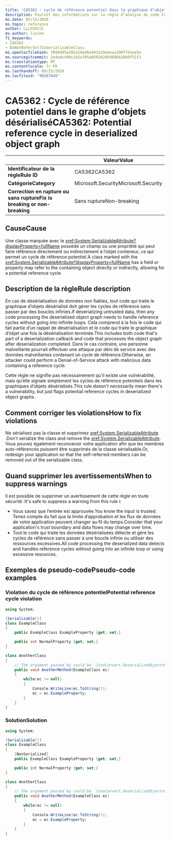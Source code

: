 ```yaml
---
title: 'CA5362 : cycle de référence potentiel dans le graphique d’objets désérialisé (analyse du code)'
description: Fournit des informations sur la règle d’analyse du code CA5362, notamment les causes, comment corriger les violations et quand la supprimer.
ms.date: 05/15/2020
ms.topic: reference
author: LLLXXXCCC
ms.author: linche
f1_keywords:
- CA5362
- DoNotReferSelfInSerializableClass
ms.openlocfilehash: f090d95a202a19ed6e943e29e6eaa296ff41ee5e
ms.sourcegitcommit: 2e4adc490c1d2a705a0592b295d606b10b9f51f1
ms.translationtype: MT
ms.contentlocale: fr-FR
ms.lasthandoff: 09/25/2020
ms.locfileid: "96587649"
---
```

# <a name="ca5362-potential-reference-cycle-in-deserialized-object-graph"></a><span data-ttu-id="ecfac-103">CA5362 : Cycle de référence potentiel dans le graphe d’objets désérialisé</span><span class="sxs-lookup"><span data-stu-id="ecfac-103">CA5362: Potential reference cycle in deserialized object graph</span></span>

| | <span data-ttu-id="ecfac-104">Valeur</span><span class="sxs-lookup"><span data-stu-id="ecfac-104">Value</span></span> |
|-|-|
| <span data-ttu-id="ecfac-105">**Identificateur de la règle**</span><span class="sxs-lookup"><span data-stu-id="ecfac-105">**Rule ID**</span></span> |<span data-ttu-id="ecfac-106">CA5362</span><span class="sxs-lookup"><span data-stu-id="ecfac-106">CA5362</span></span>|
| <span data-ttu-id="ecfac-107">**Catégorie**</span><span class="sxs-lookup"><span data-stu-id="ecfac-107">**Category**</span></span> |<span data-ttu-id="ecfac-108">Microsoft.Security</span><span class="sxs-lookup"><span data-stu-id="ecfac-108">Microsoft.Security</span></span>|
| <span data-ttu-id="ecfac-109">**Correction en rupture ou sans rupture**</span><span class="sxs-lookup"><span data-stu-id="ecfac-109">**Fix is breaking or non-breaking**</span></span> |<span data-ttu-id="ecfac-110">Sans rupture</span><span class="sxs-lookup"><span data-stu-id="ecfac-110">Non-breaking</span></span>|

## <a name="cause"></a><span data-ttu-id="ecfac-111">Cause</span><span class="sxs-lookup"><span data-stu-id="ecfac-111">Cause</span></span>

<span data-ttu-id="ecfac-112">Une classe marquée avec le <xref:System.SerializableAttribute?displayProperty=fullName> possède un champ ou une propriété qui peut faire référence directement ou indirectement à l’objet conteneur, ce qui permet un cycle de référence potentiel.</span><span class="sxs-lookup"><span data-stu-id="ecfac-112">A class marked with the <xref:System.SerializableAttribute?displayProperty=fullName> has a field or property may refer to the containing object directly or indirectly, allowing for a potential reference cycle.</span></span>

## <a name="rule-description"></a><span data-ttu-id="ecfac-113">Description de la règle</span><span class="sxs-lookup"><span data-stu-id="ecfac-113">Rule description</span></span>

<span data-ttu-id="ecfac-114">En cas de désérialisation de données non fiables, tout code qui traite le graphique d’objets désérialisé doit gérer les cycles de référence sans passer par des boucles infinies.</span><span class="sxs-lookup"><span data-stu-id="ecfac-114">If deserializing untrusted data, then any code processing the deserialized object graph needs to handle reference cycles without going into infinite loops.</span></span> <span data-ttu-id="ecfac-115">Cela comprend à la fois le code qui fait partie d’un rappel de désérialisation et le code qui traite le graphique d’objet une fois la désérialisation terminée.</span><span class="sxs-lookup"><span data-stu-id="ecfac-115">This includes both code that's part of a deserialization callback and code that processes the object graph after deserialization completed.</span></span> <span data-ttu-id="ecfac-116">Dans le cas contraire, une personne malveillante pourrait effectuer une attaque par déni de service avec des données malveillantes contenant un cycle de référence.</span><span class="sxs-lookup"><span data-stu-id="ecfac-116">Otherwise, an attacker could perform a Denial-of-Service attack with malicious data containing a reference cycle.</span></span>

<span data-ttu-id="ecfac-117">Cette règle ne signifie pas nécessairement qu’il existe une vulnérabilité, mais qu’elle signale simplement les cycles de référence potentiels dans les graphiques d’objets désérialisés.</span><span class="sxs-lookup"><span data-stu-id="ecfac-117">This rule doesn't necessarily mean there's a vulnerability, but just flags potential reference cycles in deserialized object graphs.</span></span>

## <a name="how-to-fix-violations"></a><span data-ttu-id="ecfac-118">Comment corriger les violations</span><span class="sxs-lookup"><span data-stu-id="ecfac-118">How to fix violations</span></span>

<span data-ttu-id="ecfac-119">Ne sérialisez pas la classe et supprimez <xref:System.SerializableAttribute> .</span><span class="sxs-lookup"><span data-stu-id="ecfac-119">Don't serialize the class and remove the <xref:System.SerializableAttribute>.</span></span> <span data-ttu-id="ecfac-120">Vous pouvez également reconcevoir votre application afin que les membres auto-référencés puissent être supprimés de la classe sérialisable.</span><span class="sxs-lookup"><span data-stu-id="ecfac-120">Or, redesign your application so that the self-referred members can be removed out of the serializable class.</span></span>

## <a name="when-to-suppress-warnings"></a><span data-ttu-id="ecfac-121">Quand supprimer les avertissements</span><span class="sxs-lookup"><span data-stu-id="ecfac-121">When to suppress warnings</span></span>

<span data-ttu-id="ecfac-122">Il est possible de supprimer un avertissement de cette règle en toute sécurité :</span><span class="sxs-lookup"><span data-stu-id="ecfac-122">It's safe to suppress a warning from this rule i:</span></span>

- <span data-ttu-id="ecfac-123">Vous savez que l’entrée est approuvée.</span><span class="sxs-lookup"><span data-stu-id="ecfac-123">You know the input is trusted.</span></span> <span data-ttu-id="ecfac-124">Tenez compte du fait que la limite d’approbation et les flux de données de votre application peuvent changer au fil du temps.</span><span class="sxs-lookup"><span data-stu-id="ecfac-124">Consider that your application's trust boundary and data flows may change over time.</span></span>
- <span data-ttu-id="ecfac-125">Tout le code qui traite les données désérialisées détecte et gère les cycles de référence sans passer à une boucle infinie ou utiliser des ressources excessives.</span><span class="sxs-lookup"><span data-stu-id="ecfac-125">All code processing the deserialized data detects and handles reference cycles without going into an infinite loop or using excessive resources.</span></span>

## <a name="pseudo-code-examples"></a><span data-ttu-id="ecfac-126">Exemples de pseudo-code</span><span class="sxs-lookup"><span data-stu-id="ecfac-126">Pseudo-code examples</span></span>

### <a name="potential-reference-cycle-violation"></a><span data-ttu-id="ecfac-127">Violation du cycle de référence potentiel</span><span class="sxs-lookup"><span data-stu-id="ecfac-127">Potential reference cycle violation</span></span>

```csharp
using System;

[Serializable()]
class ExampleClass
{
    public ExampleClass ExampleProperty {get; set;}

    public int NormalProperty {get; set;}
}

class AnotherClass
{
    // The argument passed by could be `JsonConvert.DeserializeObject<ExampleClass>(untrustedData)`.
    public void AnotherMethod(ExampleClass ec)
    {
        while(ec != null)
        {
            Console.WriteLine(ec.ToString());
            ec = ec.ExampleProperty;
        }
    }
}
```

### <a name="solution"></a><span data-ttu-id="ecfac-128">Solution</span><span class="sxs-lookup"><span data-stu-id="ecfac-128">Solution</span></span>

```csharp
using System;

[Serializable()]
class ExampleClass
{
    [NonSerialized]
    public ExampleClass ExampleProperty {get; set;}

    public int NormalProperty {get; set;}
}

class AnotherClass
{
    // The argument passed by could be `JsonConvert.DeserializeObject<ExampleClass>(untrustedData)`.
    public void AnotherMethod(ExampleClass ec)
    {
        while(ec != null)
        {
            Console.WriteLine(ec.ToString());
            ec = ec.ExampleProperty;
        }
    }
}
```
